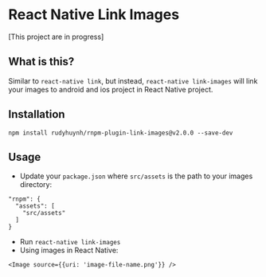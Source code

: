 # React Native Link Images
[This project are in progress]

## What is this?
Similar to `react-native link`, but instead, `react-native link-images` will link your images to android and ios project in React Native project.

## Installation
````
npm install rudyhuynh/rnpm-plugin-link-images@v2.0.0 --save-dev
````

## Usage
* Update your `package.json` where `src/assets` is the path to your images directory:
````
"rnpm": {
  "assets": [
    "src/assets"
  ]
}
````
* Run `react-native link-images`
* Using images in React Native:
````
<Image source={{uri: 'image-file-name.png'}} />
````